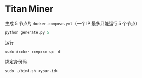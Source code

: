# Titan Miner

生成 5 节点的 `docker-compose.yml`（一个 IP 最多只能运行 5 个节点）

```python
python generate.py 5
```

运行

```
sudo docker compose up -d
```

绑定身份码

```
sudo ./bind.sh <your-id>
```
